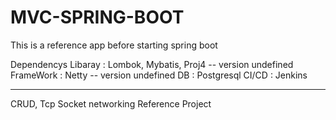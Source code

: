# MVC-SPRING-BOOT
This is a reference app before starting spring boot

Dependencys Libaray : Lombok, Mybatis, Proj4   -- version undefined
FrameWork : Netty  -- version undefined
DB : Postgresql
CI/CD : Jenkins


---------------------
CRUD, Tcp Socket networking Reference Project
